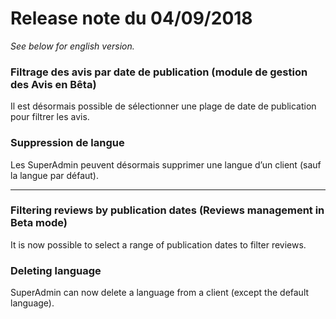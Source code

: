 # Release note du 04/09/2018

*See below for english version.*

### Filtrage des avis par date de publication (module de gestion des Avis en Bêta)

Il est désormais possible de sélectionner une plage de date de publication pour filtrer les avis.

### Suppression de langue

Les SuperAdmin peuvent désormais supprimer une langue d’un client (sauf la langue par défaut).

----

### Filtering reviews by publication dates (Reviews management in Beta mode)

It is now possible to select a range of publication dates to filter reviews.

### Deleting language

SuperAdmin can now delete a language from a client (except the default language).
